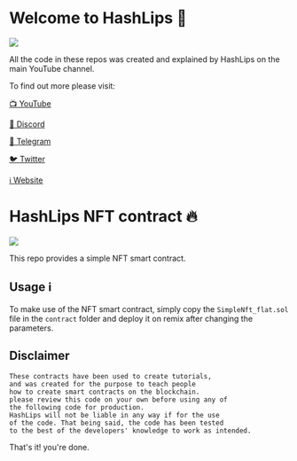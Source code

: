 # Welcome to HashLips 👄

![](https://github.com/HashLips/hashlips_nft_contract/blob/main/logo.png)

All the code in these repos was created and explained by HashLips on the main YouTube channel.

To find out more please visit:

[📺 YouTube](https://www.youtube.com/channel/UC1LV4_VQGBJHTJjEWUmy8nA)

[👄 Discord](https://discord.com/invite/qh6MWhMJDN)

[💬 Telegram](https://t.me/hashlipsnft)

[🐦 Twitter](https://twitter.com/hashlipsnft)

[ℹ️ Website](https://hashlips.online/HashLips)

# HashLips NFT contract 🔥

![](https://github.com/HashLips/hashlips_nft_contract/blob/main/banner.png)

This repo provides a simple NFT smart contract.

## Usage ℹ️

To make use of the NFT smart contract, simply copy the `SimpleNft_flat.sol` file in the `contract` folder and deploy it on remix after changing the parameters.

## Disclaimer

    These contracts have been used to create tutorials,
    and was created for the purpose to teach people
    how to create smart contracts on the blockchain.
    please review this code on your own before using any of
    the following code for production.
    HashLips will not be liable in any way if for the use
    of the code. That being said, the code has been tested
    to the best of the developers' knowledge to work as intended.

That's it! you're done.
